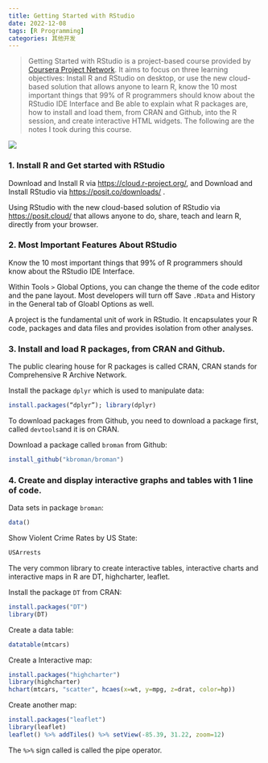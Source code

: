 ```yaml
---
title: Getting Started with RStudio
date: 2022-12-08
tags: [R Programming]
categories: 其他开发
---
```


> Getting Started with RStudio is a project-based course provided by [Coursera Project Network](https://www.coursera.org/learn/getting-started-rstudio/). It aims to focus on three learning objectives: Install R and RStudio on desktop, or use the new cloud-based solution that allows anyone to learn R,  know the 10 most important things that 99% of R programmers should know about the RStudio IDE Interface and Be able to explain what R packages are, how to install and load them, from CRAN and Github, into the R session, and create interactive HTML widgets. The following are the notes I took during this course.

<!--more-->

![](https://blog.zhuangzhihao.top/img/Coursera-Getting-Started-with-Rstudio.png)

### 1. Install R and Get started with RStudio

Download and Install R via https://cloud.r-project.org/, and Download and Install RStudio via https://posit.co/downloads/ .

Using RStudio with the new cloud-based solution of RStudio via https://posit.cloud/ that allows anyone to do, share, teach and learn R, directly from your browser.

### 2. Most Important Features About RStudio

Know the 10 most important things that 99% of R programmers should know about the RStudio IDE Interface.  

Within Tools `>` Global Options, you can change the theme of the code editor and the pane layout. Most developers will turn off Save `.RData` and History in the General tab of Gloabl Options as well.

A project is the fundamental unit of work in RStudio. It encapsulates your R code, packages and data files and provides isolation from other analyses.

### 3. Install and load R packages, from CRAN and Github.

The public clearing house for R packages is called CRAN, CRAN stands for Comprehensive R Archive Network.

Install the package `dplyr` which is used to manipulate data:

```R
install.packages(“dplyr”); library(dplyr)
```

To download packages from Github, you need to download a package first, called `devtools`and it is on CRAN.

Download a package called `broman` from Github:

```R
install_github("kbroman/broman")
```

### 4. Create and display interactive graphs and tables with 1 line of code.    

Data sets in package `broman`:

```R
data()
```

Show Violent Crime Rates by US State:

```R
USArrests
```

The very common library to create interactive tables, interactive charts and interactive maps in R are DT, highcharter, leaflet.

Install the package `DT` from CRAN:

```R
install.packages("DT")
library(DT)
```

Create a data table:

```R
datatable(mtcars)
```

Create a Interactive map:

```R
install.packages("highcharter")
library(highcharter)
hchart(mtcars, "scatter", hcaes(x=wt, y=mpg, z=drat, color=hp))
```

Create another map:

```r
install.packages("leaflet")
library(leaflet)
leaflet() %>% addTiles() %>% setView(-85.39, 31.22, zoom=12)
```

The `%>%` sign called is called the pipe operator.
